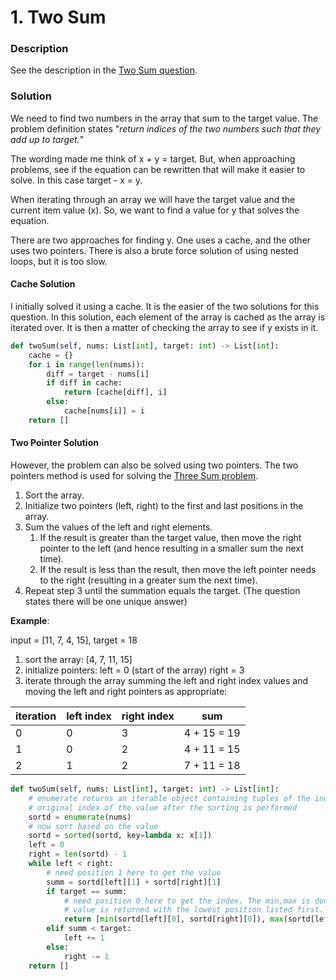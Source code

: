 # 1. Two Sum

### Description

See the description in the [Two Sum question](https://leetcode.com/problems/two-sum/).

### Solution

We need to find two numbers in the array that sum to the target value. The problem definition states "_return indices of the two numbers such that they add up to target._"&#x20;

The wording made me think of x + y = target. But, when approaching problems, see if the equation can be rewritten that will make it easier to solve. In this case target - x = y.

When iterating through an array we will have the target value and the current item value (x). So, we want to find a value for y that solves the equation.

There are two approaches for finding y. One uses a cache, and the other uses two pointers. There is also a brute force solution of using nested loops, but it is too slow.

#### Cache Solution

I initially solved it using a cache. It is the easier of the two solutions for this question. In this solution, each element of the array is cached as the array is iterated over. It is then a matter of checking the array to see if y exists in it.

```python
def twoSum(self, nums: List[int], target: int) -> List[int]:
    cache = {}
    for i in range(len(nums)):
        diff = target - nums[i]
        if diff in cache:
            return [cache[diff], i]
        else:
            cache[nums[i]] = i
    return []
```



#### Two Pointer Solution

However, the problem can also be solved using two pointers. The two pointers method is used for solving the [Three Sum problem](15.-3-sum.md).&#x20;

1. Sort the array.&#x20;
2. Initialize two pointers (left, right) to the first and last positions in the array.&#x20;
3. Sum the values of the left and right elements.&#x20;
   1. If the result is greater than the target value, then move the right pointer to the left (and hence resulting in a smaller sum the next time).&#x20;
   2. If the result is less than the result, then move the  left pointer needs to the right (resulting in a greater sum the next time).&#x20;
4. Repeat step 3 until the summation equals the target. (The question states there will be one unique answer)&#x20;

**Example**:

input = \[11, 7, 4, 15], target = 18&#x20;

1. sort the array: \[4, 7, 11, 15]&#x20;
2. initialize pointers: left = 0 (start of the array) right = 3
3. iterate through the array summing the left and right index values and moving the left and right pointers as appropriate:

| iteration | left index | right index | sum         |
| --------- | ---------- | ----------- | ----------- |
| 0         | 0          | 3           | 4 + 15 = 19 |
| 1         | 0          | 2           | 4 + 11 = 15 |
| 2         | 1          | 2           | 7 + 11 = 18 |

```python
def twoSum(self, nums: List[int], target: int) -> List[int]:
    # enumerate returns an iterable object containing tuples of the index and value. We need to store the
    # original index of the value after the sorting is performed
    sortd = enumerate(nums)
    # now sort based on the value
    sortd = sorted(sortd, key=lambda x: x[1])
    left = 0
    right = len(sortd) - 1
    while left < right:
        # need position 1 here to get the value
        summ = sortd[left][1] + sortd[right][1]
        if target == summ:
            # need position 0 here to get the index. The min,max is done here to ensure
            # value is returned with the lowest position listed first.
            return [min(sortd[left][0], sortd[right][0]), max(sortd[left][0], sortd[right][0])]
        elif summ < target:
            left += 1
        else:
            right -= 1
    return []
```
